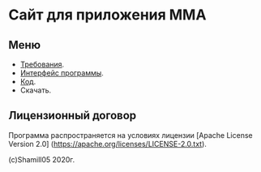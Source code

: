 # Сайт для приложения MMA

  ## Меню


 - [Требования](/sist/).
 - [Интерфейс программы](/interface/).
 - [Код](/log/).
 - Скачать.
 
 ## Лицензионный договор
 Программа распространяется на условиях лицензии [Apache License
 Version 2.0] (https://apache.org/licenses/LICENSE-2.0.txt).

 (c)Shamill05 2020г.